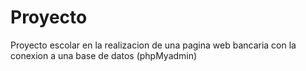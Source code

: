 # Proyecto
Proyecto escolar en la realizacion de una pagina web bancaria con la conexion a una base de datos (phpMyadmin)
